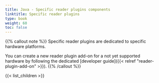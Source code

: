 ```yaml
---
title: Java - Specific reader plugins components
linktitle: Specific reader plugins
type: book
weight: 60
toc: false
---
```


{{% callout note %}}
Specific reader plugins are dedicated to specific hardware platforms.

You can create a new reader plugin add-on for a not yet supported hardware by following the dedicated [developer guide]({{< relref "reader-plugin-add-on" >}}).
{{% /callout %}}

{{< list_children >}}